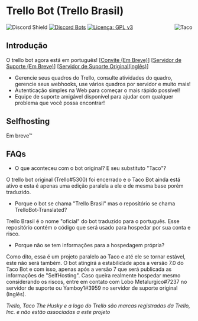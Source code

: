 # Trello Bot (Trello Brasil)

<a href="https://top.gg/bot/620126394390675466">
  <img src="https://top.gg/api/widget/620126394390675466.svg" alt="Taco" align="right"/>
</a>

![Discord Shield](https://discordapp.com/api/guilds/617911034555924502/widget.png?style=shield) [![Discord Bots](https://top.gg/api/widget/servers/620126394390675466.svg?rightcolor=7289DA)](https://top.gg/bot/620126394390675466) [![Licença: GPL v3](https://img.shields.io/badge/License-GPLv3-blue.svg)](https://www.gnu.org/licenses/gpl-3.0)

## Introdução


O trello bot agora está em português! [[Convite (Em Breve)](/#)] [[Servidor de Suporte (Em Breve)](/#)] [[Servidor de Suporte Original(inglês)](https://trellobot.xyz/server)]

- Gerencie seus quadros do Trello, consulte atividades do quadro, gerencie seus webhooks, use vários quadros por servidor e muito mais!
- Autenticação simples na Web para começar o mais rápido possível!
- Equipe de suporte amigável disponível para ajudar com qualquer problema que você possa encontrar!

## Selfhosting
Em breve™


## FAQs
- O que aconteceu com o bot original? E seu substituto "Taco"?

O trello bot original (Trello#5300) foi encerrado e o Taco Bot ainda está ativo e esta é apenas uma edição paralela a ele e de mesma base porém traduzido.

- Porque o bot se chama "Trello Brasil" mas o repositório se chama TrelloBot-Translated?

Trello Brasil é o nome "oficial" do bot traduzido para o português. Esse repositório contém o código que será usado para hospedar por sua conta e risco.

- Porque não se tem informações para a hospedagem própria?

Como dito, essa é um projeto paralelo ao Taco e até ele se tornar estável, este não será também. O bot atingirá a estabilidade após a versão 7.0 do Taco Bot e com isso, apenas após a versão 7 que será publicada as informações de "SelfHosting". Caso queira realmente hospedar mesmo considerando os riscos, entre em contato com Lobo Metalurgico#7237 no servidor de suporte ou Yamboy1#3959 no servidor de suporte original (Inglês).

*Trello, Taco The Husky e a logo do Trello são marcas registradas da Trello, Inc. e não estão associadas a este projeto*
